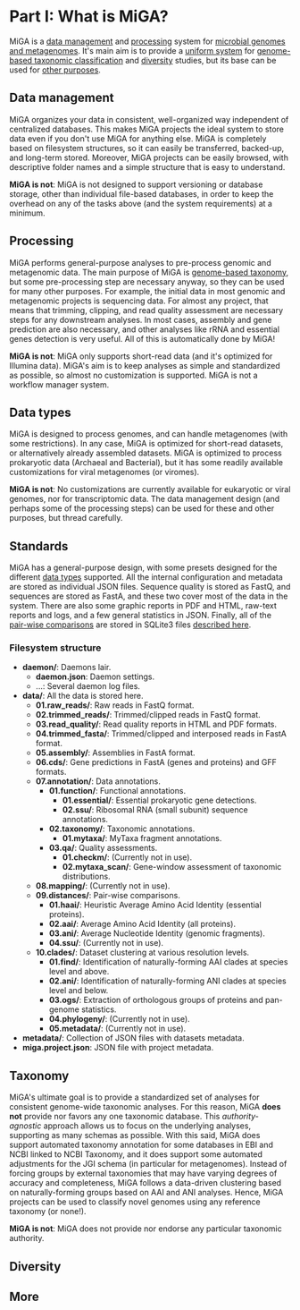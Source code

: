 # Part I: What is MiGA?

MiGA is a [data management](#data-management) and [processing](#processing)
system for [microbial genomes and metagenomes](#data-types). It's main aim is
to provide a [uniform system](#standards) for
[genome-based taxonomic classification](#taxonomy) and [diversity](#diversity)
studies, but its base can be used for [other purposes](#more).

## Data management

MiGA organizes your data in consistent, well-organized way independent of
centralized databases. This makes MiGA projects the ideal system to store data
even if you don't use MiGA for anything else. MiGA is completely based on
filesystem structures, so it can easily be transferred, backed-up, and long-term
stored. Moreover, MiGA projects can be easily browsed, with descriptive folder
names and a simple structure that is easy to understand.

**MiGA is not**: MiGA is not designed to support versioning or database storage,
other than individual file-based databases, in order to keep the overhead on 
any of the tasks above (and the system requirements) at a minimum.

## Processing

MiGA performs general-purpose analyses to pre-process genomic and metagenomic
data. The main purpose of MiGA is [genome-based taxonomy](#taxonomy), but some
pre-processing step are necessary anyway, so they can be used for many other
purposes. For example, the initial data in most genomic and metagenomic projects
is sequencing data. For almost any project, that means that trimming, clipping,
and read quality assessment are necessary steps for any downstream analyses.
In most cases, assembly and gene prediction are also necessary, and other
analyses like rRNA and essential genes detection is very useful. All of this is
automatically done by MiGA!

**MiGA is not**: MiGA only supports short-read data (and it's optimized for
Illumina data). MiGA's aim is to keep analyses as simple and standardized as
possible, so almost no customization is supported. MiGA is not a workflow
manager system.

## Data types

MiGA is designed to process genomes, and can handle metagenomes (with some
restrictions). In any case, MiGA is optimized for short-read datasets, or
alternatively already assembled datasets. MiGA is optimized to process
prokaryotic data (Archaeal and Bacterial), but it has some readily available
customizations for viral metagenomes (or viromes).

**MiGA is not**: No customizations are currently available for eukaryotic
or viral genomes, nor for transcriptomic data. The data management design
(and perhaps some of the processing steps) can be used for these and other
purposes, but thread carefully.

## Standards

MiGA has a general-purpose design, with some presets designed for the different
[data types](../part2/types.md) supported. All the internal configuration and
metadata are stored as individual JSON files. Sequence quality is stored as
FastQ, and sequences are stored as FastA, and these two cover most of the data
in the system. There are also some graphic reports in PDF and HTML, raw-text
reports and logs, and a few general statistics in JSON. Finally, all of the
[pair-wise comparisons](../part2/distances.md) are stored in SQLite3 files
[described here](../part2/distances.md#sqlite3-schema).

### Filesystem structure

+ **daemon/**: Daemons lair.
  + **daemon.json**: Daemon settings.
  + ...: Several daemon log files.
+ **data/**: All the data is stored here.
  + **01.raw_reads/**: Raw reads in FastQ format.
  + **02.trimmed_reads/**: Trimmed/clipped reads in FastQ format.
  + **03.read_quality/**: Read quality reports in HTML and PDF formats.
  + **04.trimmed_fasta/**: Trimmed/clipped and interposed reads in FastA format.
  + **05.assembly/**: Assemblies in FastA format.
  + **06.cds/**: Gene predictions in FastA (genes and proteins) and GFF formats.
  + **07.annotation/**: Data annotations.
    + **01.function/**: Functional annotations.
      + **01.essential/**: Essential prokaryotic gene detections.
      + **02.ssu/**: Ribosomal RNA (small subunit) sequence annotations.
    + **02.taxonomy/**: Taxonomic annotations.
      + **01.mytaxa/**: MyTaxa fragment annotations.
    + **03.qa/**: Quality assessments.
      + **01.checkm/**: (Currently not in use).
      + **02.mytaxa_scan/**: Gene-window assessment of taxonomic distributions.
  + **08.mapping/**: (Currently not in use).
  + **09.distances/**: Pair-wise comparisons.
    + **01.haai/**: Heuristic Average Amino Acid Identity (essential proteins).
    + **02.aai/**: Average Amino Acid Identity (all proteins).
    + **03.ani/**: Average Nucleotide Identity (genomic fragments).
    + **04.ssu/**: (Currently not in use).
  + **10.clades/**: Dataset clustering at various resolution levels.
    + **01.find/**: Identification of naturally-forming AAI clades at species
      level and above.
    + **02.ani/**: Identification of naturally-forming ANI clades at species
      level and below.
    + **03.ogs/**: Extraction of orthologous groups of proteins and pan-genome
      statistics.
    + **04.phylogeny/**: (Currently not in use).
    + **05.metadata/**: (Currently not in use).
+ **metadata/**: Collection of JSON files with datasets metadata.
+ **miga.project.json**: JSON file with project metadata.

## Taxonomy

MiGA's ultimate goal is to provide a standardized set of analyses for consistent
genome-wide taxonomic analyses. For this reason, MiGA **does not** provide nor
favors any one taxonomic database. This *authority-agnostic* approach allows us
to focus on the underlying analyses, supporting as many schemas as possible.
With this said, MiGA does support automated taxonomy annotation for some
databases in EBI and NCBI linked to NCBI Taxonomy, and it does support some
automated adjustments for the JGI schema (in particular for metagenomes).
Instead of forcing groups by external taxonomies that may have varying degrees
of accuracy and completeness, MiGA follows a data-driven clustering based on
naturally-forming groups based on AAI and ANI analyses. Hence, MiGA projects
can be used to classify novel genomes using any reference taxonomy (or none!).

**MiGA is not**: MiGA does not provide nor endorse any particular taxonomic
authority.

## Diversity


## More


